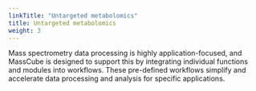 ```yaml
---
linkTitle: "Untargeted metabolomics"
title: Untargeted metabolomics
weight: 3
---
```


Mass spectrometry data processing is highly application-focused, and MassCube is designed to support this by integrating individual functions and modules into workflows. These pre-defined workflows simplify and accelerate data processing and analysis for specific applications.
